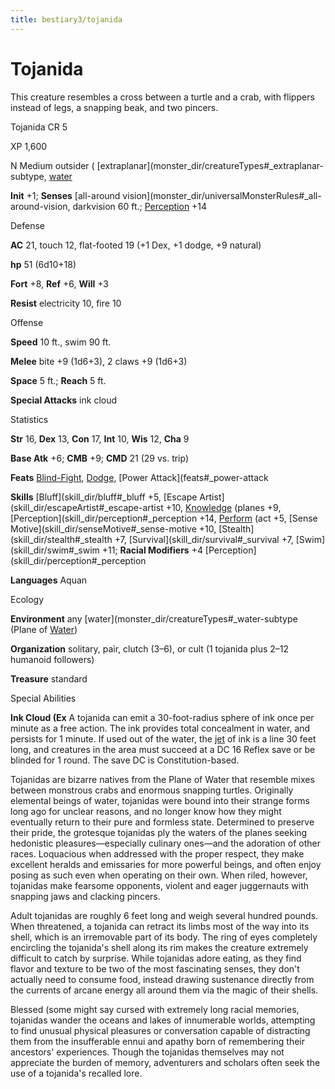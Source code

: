 ```yaml
---
title: bestiary3/tojanida
---
```

# Tojanida

This creature resembles a cross between a turtle and a crab, with flippers instead of legs, a snapping beak, and two pincers.

Tojanida CR 5

XP 1,600

N Medium outsider ( [extraplanar](monster_dir/creatureTypes#_extraplanar-subtype, [water](monster_dir/creatureTypes#_water-subtype)

**Init** +1; **Senses** [all-around vision](monster_dir/universalMonsterRules#_all-around-vision, darkvision 60 ft.; [Perception](skill_dir/perception#_perception) +14

Defense

**AC** 21, touch 12, flat-footed 19 (+1 Dex, +1 dodge, +9 natural)

**hp** 51 (6d10+18)

**Fort** +8, **Ref** +6, **Will** +3

**Resist** electricity 10, fire 10

Offense

**Speed** 10 ft., swim 90 ft.

**Melee** bite +9 (1d6+3), 2 claws +9 (1d6+3)

**Space** 5 ft.; **Reach** 5 ft.

**Special Attacks** ink cloud

Statistics

**Str** 16, **Dex** 13, **Con** 17, **Int** 10, **Wis** 12, **Cha** 9

**Base Atk** +6; **CMB** +9; **CMD** 21 (29 vs. trip)

**Feats** [Blind-Fight](feats#_blind-fight), [Dodge](feats#_dodge), [Power Attack](feats#_power-attack

**Skills** [Bluff](skill_dir/bluff#_bluff +5, [Escape Artist](skill_dir/escapeArtist#_escape-artist +10, [Knowledge](skill_dir/knowledge#_knowledge) (planes +9, [Perception](skill_dir/perception#_perception +14, [Perform](skill_dir/perform#_perform) (act +5, [Sense Motive](skill_dir/senseMotive#_sense-motive +10, [Stealth](skill_dir/stealth#_stealth +7, [Survival](skill_dir/survival#_survival +7, [Swim](skill_dir/swim#_swim +11; **Racial Modifiers** +4 [Perception](skill_dir/perception#_perception

**Languages** Aquan

Ecology

**Environment** any [water](monster_dir/creatureTypes#_water-subtype (Plane of [Water](monster_dir/creatureTypes#_water-subtype))

**Organization** solitary, pair, clutch (3–6), or cult (1 tojanida plus 2–12 humanoid followers)

**Treasure** standard

Special Abilities

**Ink Cloud (Ex** A tojanida can emit a 30-foot-radius sphere of ink once per minute as a free action. The ink provides total concealment in water, and persists for 1 minute. If used out of the water, the [jet](monster_dir/universalMonsterRules#_jet) of ink is a line 30 feet long, and creatures in the area must succeed at a DC 16 Reflex save or be blinded for 1 round. The save DC is Constitution-based.

Tojanidas are bizarre natives from the Plane of Water that resemble mixes between monstrous crabs and enormous snapping turtles. Originally elemental beings of water, tojanidas were bound into their strange forms long ago for unclear reasons, and no longer know how they might eventually return to their pure and formless state. Determined to preserve their pride, the grotesque tojanidas ply the waters of the planes seeking hedonistic pleasures—especially culinary ones—and the adoration of other races. Loquacious when addressed with the proper respect, they make excellent heralds and emissaries for more powerful beings, and often enjoy posing as such even when operating on their own. When riled, however, tojanidas make fearsome opponents, violent and eager juggernauts with snapping jaws and clacking pincers.

Adult tojanidas are roughly 6 feet long and weigh several hundred pounds. When threatened, a tojanida can retract its limbs most of the way into its shell, which is an irremovable part of its body. The ring of eyes completely encircling the tojanida's shell along its rim makes the creature extremely difficult to catch by surprise. While tojanidas adore eating, as they find flavor and texture to be two of the most fascinating senses, they don't actually need to consume food, instead drawing sustenance directly from the currents of arcane energy all around them via the magic of their shells.

Blessed (some might say cursed with extremely long racial memories, tojanidas wander the oceans and lakes of innumerable worlds, attempting to find unusual physical pleasures or conversation capable of distracting them from the insufferable ennui and apathy born of remembering their ancestors' experiences. Though the tojanidas themselves may not appreciate the burden of memory, adventurers and scholars often seek the use of a tojanida's recalled lore.

